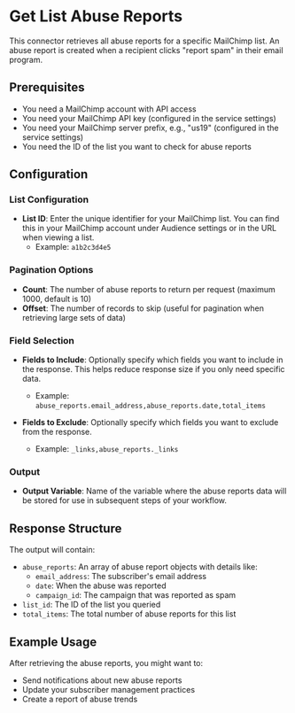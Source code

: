 # Get List Abuse Reports

This connector retrieves all abuse reports for a specific MailChimp list. An abuse report is created when a recipient clicks "report spam" in their email program.

## Prerequisites

- You need a MailChimp account with API access
- You need your MailChimp API key (configured in the service settings)
- You need your MailChimp server prefix, e.g., "us19" (configured in the service settings)
- You need the ID of the list you want to check for abuse reports

## Configuration

### List Configuration

- **List ID**: Enter the unique identifier for your MailChimp list. You can find this in your MailChimp account under Audience settings or in the URL when viewing a list.
  - Example: `a1b2c3d4e5`

### Pagination Options

- **Count**: The number of abuse reports to return per request (maximum 1000, default is 10)
- **Offset**: The number of records to skip (useful for pagination when retrieving large sets of data)

### Field Selection

- **Fields to Include**: Optionally specify which fields you want to include in the response. This helps reduce response size if you only need specific data.
  - Example: `abuse_reports.email_address,abuse_reports.date,total_items`

- **Fields to Exclude**: Optionally specify which fields you want to exclude from the response.
  - Example: `_links,abuse_reports._links`

### Output

- **Output Variable**: Name of the variable where the abuse reports data will be stored for use in subsequent steps of your workflow.

## Response Structure

The output will contain:

- `abuse_reports`: An array of abuse report objects with details like:
  - `email_address`: The subscriber's email address
  - `date`: When the abuse was reported
  - `campaign_id`: The campaign that was reported as spam
- `list_id`: The ID of the list you queried
- `total_items`: The total number of abuse reports for this list

## Example Usage

After retrieving the abuse reports, you might want to:
- Send notifications about new abuse reports
- Update your subscriber management practices
- Create a report of abuse trends